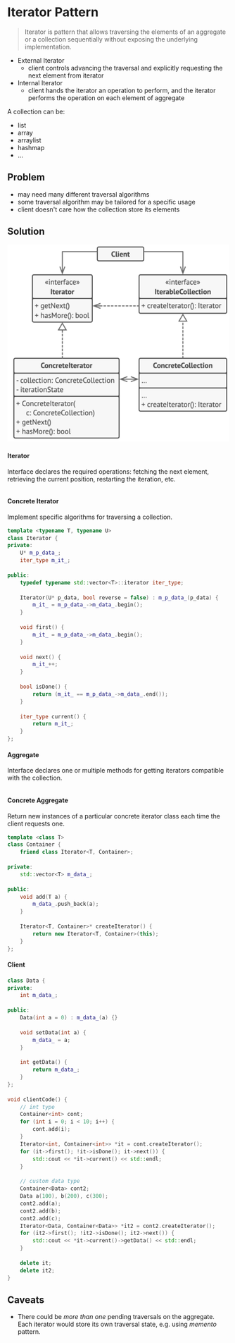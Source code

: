 # Iterator Pattern

> Iterator is pattern that allows traversing the elements of an aggregate or a collection sequentially without exposing the underlying implementation.

+ External Iterator
    * client controls advancing the traversal and explicitly requesting the next element from iterator
+ Internal Iterator
    * client hands the iterator an operation to perform, and the iterator performs the operation on each element of aggregate

A collection can be:
+ list
+ array
+ arraylist
+ hashmap
+ ...

## Problem

+ may need many different traversal algorithms
+ some traversal algorithm may be tailored for a specific usage
+ client doesn't care how the collection store its elements

## Solution

![Iterator Structure](../res/iterator-pattern-class-diagram.png)

#### Iterator

Interface declares the required operations: fetching the next element, retrieving the current position, restarting the iteration, etc.

```c++

```

#### Concrete Iterator

Implement specific algorithms for traversing a collection.

```c++
template <typename T, typename U>
class Iterator {
private:
    U* m_p_data_;
    iter_type m_it_;

public:
    typedef typename std::vector<T>::iterator iter_type;

    Iterator(U* p_data, bool reverse = false) : m_p_data_(p_data) {
        m_it_ = m_p_data_->m_data_.begin();
    }

    void first() {
        m_it_ = m_p_data_->m_data_.begin();
    }

    void next() {
        m_it_++;
    }

    bool isDone() {
        return (m_it_ == m_p_data_->m_data_.end());
    }

    iter_type current() {
        return m_it_;
    }
};
```

#### Aggregate

Interface declares one or multiple methods for getting iterators compatible with the collection.

```c++

```

#### Concrete Aggregate

Return new instances of a particular concrete iterator class each time the client requests one.

```c++
template <class T>
class Container {
    friend class Iterator<T, Container>;

private:
    std::vector<T> m_data_;

public:
    void add(T a) {
        m_data_.push_back(a);
    }

    Iterator<T, Container>* createIterator() {
        return new Iterator<T, Container>(this);
    }
};
```

#### Client

```c++
class Data {
private:
    int m_data_;

public:
    Data(int a = 0) : m_data_(a) {}

    void setData(int a) {
        m_data_ = a;
    }

    int getData() {
        return m_data_;
    }
};

void clientCode() {
    // int type
    Container<int> cont;
    for (int i = 0; i < 10; i++) {
        cont.add(i);
    }
    Iterator<int, Container<int>> *it = cont.createIterator();
    for (it->first(); !it->isDone(); it->next()) {
        std::cout << *it->current() << std::endl;
    }

    // custom data type
    Container<Data> cont2;
    Data a(100), b(200), c(300);
    cont2.add(a);
    cont2.add(b);
    cont2.add(c);
    Iterator<Data, Container<Data>> *it2 = cont2.createIterator();
    for (it2->first(); !it2->isDone(); it2->next()) {
        std::cout << *it->current()->getData() << std::endl;
    }

    delete it;
    delete it2;
}
```

## Caveats

+ There could be *more than one* pending traversals on the aggregate. Each iterator would store its own traversal state, e.g. using *memento* pattern.
